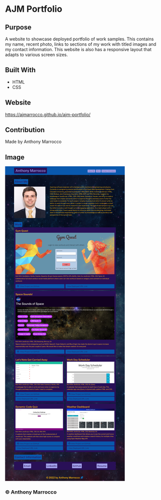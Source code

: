 # AJM Portfolio

## Purpose
A website to showcase deployed portfolio of work samples. This contains my name, recent photo, links to sections of my work with titled images and my contact information.  This website is also has a responsive layout that adapts to various screen sizes.

## Built With
* HTML
* CSS

## Website
https://ajmarrocco.github.io/ajm-portfolio/

## Contribution
Made by Anthony Marrocco

## Image

![screenshot](assets/images/screencapture-ajmarrocco-github-io-ajm-portfolio-2022-03-30-20_14_45.png)

### &copy; Anthony Marrocco